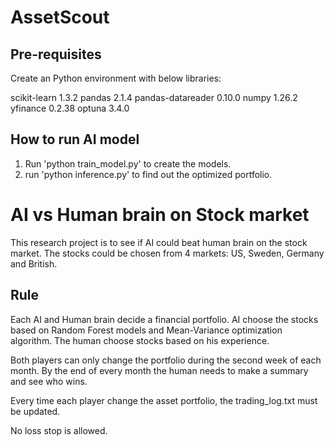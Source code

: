 # AssetScout 

## Pre-requisites
Create an Python environment with below libraries:

scikit-learn              1.3.2
pandas                    2.1.4
pandas-datareader         0.10.0
numpy                     1.26.2
yfinance                  0.2.38
optuna                    3.4.0

## How to run AI model
1. Run 'python train_model.py' to create the models.
2. run 'python inference.py' to find out the optimized portfolio.


# AI vs Human brain on Stock market
This research project is to see if AI could beat human brain on the stock market.
The stocks could be chosen from 4 markets: US, Sweden, Germany and British.


## Rule
Each AI and Human brain decide a financial portfolio. AI choose the stocks based on Random Forest models and Mean-Variance optimization algorithm. The human choose stocks based on his experience.

Both players can only change the portfolio during the second week of each month. By the end of every month the human needs to make a summary and see who wins.

Every time each player change the asset portfolio, the trading_log.txt must be updated.

No loss stop is allowed.



